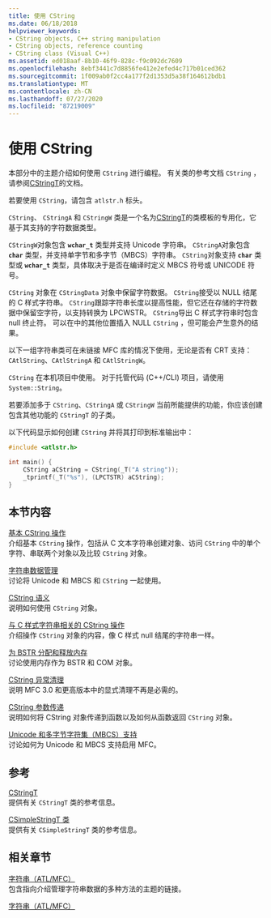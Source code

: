 ```yaml
---
title: 使用 CString
ms.date: 06/18/2018
helpviewer_keywords:
- CString objects, C++ string manipulation
- CString objects, reference counting
- CString class (Visual C++)
ms.assetid: ed018aaf-8b10-46f9-828c-f9c092dc7609
ms.openlocfilehash: 8ebf3441c7d8856fe412e2efed4c717b01ced362
ms.sourcegitcommit: 1f009ab0f2cc4a177f2d1353d5a38f164612bdb1
ms.translationtype: MT
ms.contentlocale: zh-CN
ms.lasthandoff: 07/27/2020
ms.locfileid: "87219009"
---
```

# <a name="using-cstring"></a>使用 CString

本部分中的主题介绍如何使用 `CString` 进行编程。 有关类的参考文档 `CString` ，请参阅[CStringT](../atl-mfc-shared/reference/cstringt-class.md)的文档。

若要使用 `CString`，请包含 `atlstr.h` 标头。

`CString`、 `CStringA` 和 `CStringW` 类是一个名为[CStringT](../atl-mfc-shared/reference/cstringt-class.md)的类模板的专用化，它基于其支持的字符数据类型。

`CStringW`对象包含 **`wchar_t`** 类型并支持 Unicode 字符串。 `CStringA`对象包含 **`char`** 类型，并支持单字节和多字节（MBCS）字符串。 `CString`对象支持 **`char`** 类型或 **`wchar_t`** 类型，具体取决于是否在编译时定义 MBCS 符号或 UNICODE 符号。

`CString` 对象在 `CStringData` 对象中保留字符数据。 `CString`接受以 NULL 结尾的 C 样式字符串。 `CString`跟踪字符串长度以提高性能，但它还在存储的字符数据中保留空字符，以支持转换为 LPCWSTR。 `CString`导出 C 样式字符串时包含 null 终止符。 可以在中的其他位置插入 NULL `CString` ，但可能会产生意外的结果。

以下一组字符串类可在未链接 MFC 库的情况下使用，无论是否有 CRT 支持：`CAtlString`、`CAtlStringA` 和 `CAtlStringW`。

`CString` 在本机项目中使用。 对于托管代码 (C++/CLI) 项目，请使用 `System::String`。

若要添加多于 `CString`、`CStringA` 或 `CStringW` 当前所能提供的功能，你应该创建包含其他功能的 `CStringT` 的子类。

以下代码显示如何创建 `CString` 并将其打印到标准输出中：

```cpp
#include <atlstr.h>

int main() {
    CString aCString = CString(_T("A string"));
    _tprintf(_T("%s"), (LPCTSTR) aCString);
}
```

## <a name="in-this-section"></a>本节内容

[基本 CString 操作](../atl-mfc-shared/basic-cstring-operations.md)<br/>
介绍基本 `CString` 操作，包括从 C 文本字符串创建对象、访问 `CString` 中的单个字符、串联两个对象以及比较 `CString` 对象。

[字符串数据管理](../atl-mfc-shared/string-data-management.md)<br/>
讨论将 Unicode 和 MBCS 和 `CString` 一起使用。

[CString 语义](../atl-mfc-shared/cstring-semantics.md)<br/>
说明如何使用 `CString` 对象。

[与 C 样式字符串相关的 CString 操作](../atl-mfc-shared/cstring-operations-relating-to-c-style-strings.md)<br/>
介绍操作 `CString` 对象的内容，像 C 样式 null 结尾的字符串一样。

[为 BSTR 分配和释放内存](../atl-mfc-shared/allocating-and-releasing-memory-for-a-bstr.md)<br/>
讨论使用内存作为 BSTR 和 COM 对象。

[CString 异常清理](../atl-mfc-shared/cstring-exception-cleanup.md)<br/>
说明 MFC 3.0 和更高版本中的显式清理不再是必需的。

[CString 参数传递](../atl-mfc-shared/cstring-argument-passing.md)<br/>
说明如何将 CString 对象传递到函数以及如何从函数返回 `CString` 对象。

[Unicode 和多字节字符集（MBCS）支持](../atl-mfc-shared/unicode-and-multibyte-character-set-mbcs-support.md)<br/>
讨论如何为 Unicode 和 MBCS 支持启用 MFC。

## <a name="reference"></a>参考

[CStringT](../atl-mfc-shared/reference/cstringt-class.md)<br/>
提供有关 `CStringT` 类的参考信息。

[CSimpleStringT 类](../atl-mfc-shared/reference/csimplestringt-class.md)<br/>
提供有关 `CSimpleStringT` 类的参考信息。

## <a name="related-sections"></a>相关章节

[字符串（ATL/MFC）](../atl-mfc-shared/strings-atl-mfc.md)<br/>
包含指向介绍管理字符串数据的多种方法的主题的链接。

[字符串（ATL/MFC）](../atl-mfc-shared/strings-atl-mfc.md)
